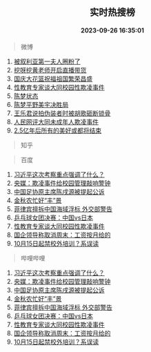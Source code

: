 <div align="center"><h2>实时热搜榜</h2><h4>2023-09-26 16:35:01</h4></div>

> 微博  

1. [被叙利亚第一夫人圈粉了](https://s.weibo.com/weibo?q=%23%E8%A2%AB%E5%8F%99%E5%88%A9%E4%BA%9A%E7%AC%AC%E4%B8%80%E5%A4%AB%E4%BA%BA%E5%9C%88%E7%B2%89%E4%BA%86%23&t=31&band_rank=1&Refer=top)<br />
2. [挖呀挖黄老师开启直播带货](https://s.weibo.com/weibo?q=%23%E6%8C%96%E5%91%80%E6%8C%96%E9%BB%84%E8%80%81%E5%B8%88%E5%BC%80%E5%90%AF%E7%9B%B4%E6%92%AD%E5%B8%A6%E8%B4%A7%23&t=31&band_rank=2&Refer=top)<br />
3. [国庆大花篮祝福祖国繁荣昌盛](https://s.weibo.com/weibo?q=%23%E5%9B%BD%E5%BA%86%E5%A4%A7%E8%8A%B1%E7%AF%AE%E7%A5%9D%E7%A6%8F%E7%A5%96%E5%9B%BD%E7%B9%81%E8%8D%A3%E6%98%8C%E7%9B%9B%23&t=31&band_rank=3&Refer=top)<br />
4. [性教育专家谈大同校园性欺凌事件](https://s.weibo.com/weibo?q=%23%E6%80%A7%E6%95%99%E8%82%B2%E4%B8%93%E5%AE%B6%E8%B0%88%E5%A4%A7%E5%90%8C%E6%A0%A1%E5%9B%AD%E6%80%A7%E6%AC%BA%E5%87%8C%E4%BA%8B%E4%BB%B6%23&t=31&band_rank=4&Refer=top)<br />
5. [陈梦状态](https://s.weibo.com/weibo?q=%E9%99%88%E6%A2%A6%E7%8A%B6%E6%80%81&t=31&band_rank=5&Refer=top)<br />
6. [陈梦平野美宇决胜局](https://s.weibo.com/weibo?q=%23%E9%99%88%E6%A2%A6%E5%B9%B3%E9%87%8E%E7%BE%8E%E5%AE%87%E5%86%B3%E8%83%9C%E5%B1%80%23&t=31&band_rank=6&Refer=top)<br />
7. [王乐君说拍伪装者时被胡歌砸断锁骨](https://s.weibo.com/weibo?q=%23%E7%8E%8B%E4%B9%90%E5%90%9B%E8%AF%B4%E6%8B%8D%E4%BC%AA%E8%A3%85%E8%80%85%E6%97%B6%E8%A2%AB%E8%83%A1%E6%AD%8C%E7%A0%B8%E6%96%AD%E9%94%81%E9%AA%A8%23&t=31&band_rank=7&Refer=top)<br />
8. [人民网评大同未成年人欺凌事件](https://s.weibo.com/weibo?q=%23%E4%BA%BA%E6%B0%91%E7%BD%91%E8%AF%84%E5%A4%A7%E5%90%8C%E6%9C%AA%E6%88%90%E5%B9%B4%E4%BA%BA%E6%AC%BA%E5%87%8C%E4%BA%8B%E4%BB%B6%23&t=31&band_rank=8&Refer=top)<br />
9. [2.5亿年后所有的美好或都将结束](https://s.weibo.com/weibo?q=%232.5%E4%BA%BF%E5%B9%B4%E5%90%8E%E6%89%80%E6%9C%89%E7%9A%84%E7%BE%8E%E5%A5%BD%E6%88%96%E9%83%BD%E5%B0%86%E7%BB%93%E6%9D%9F%23&t=31&band_rank=9&Refer=top)<br />

> 知乎  


> 百度  

1. [习近平这次考察重点强调了什么？](https://www.baidu.com/s?wd=%E4%B9%A0%E8%BF%91%E5%B9%B3%E8%BF%99%E6%AC%A1%E8%80%83%E5%AF%9F%E9%87%8D%E7%82%B9%E5%BC%BA%E8%B0%83%E4%BA%86%E4%BB%80%E4%B9%88%EF%BC%9F&sa=fyb_news&rsv_dl=fyb_news)<br />
2. [央媒：欺凌事件给校园管理敲响警钟](https://www.baidu.com/s?wd=%E5%A4%AE%E5%AA%92%EF%BC%9A%E6%AC%BA%E5%87%8C%E4%BA%8B%E4%BB%B6%E7%BB%99%E6%A0%A1%E5%9B%AD%E7%AE%A1%E7%90%86%E6%95%B2%E5%93%8D%E8%AD%A6%E9%92%9F&sa=fyb_news&rsv_dl=fyb_news)<br />
3. [中国足协原主席陈戌源被提起公诉](https://www.baidu.com/s?wd=%E4%B8%AD%E5%9B%BD%E8%B6%B3%E5%8D%8F%E5%8E%9F%E4%B8%BB%E5%B8%AD%E9%99%88%E6%88%8C%E6%BA%90%E8%A2%AB%E6%8F%90%E8%B5%B7%E5%85%AC%E8%AF%89&sa=fyb_news&rsv_dl=fyb_news)<br />
4. [金秋农忙好“丰”景](https://www.baidu.com/s?wd=%E9%87%91%E7%A7%8B%E5%86%9C%E5%BF%99%E5%A5%BD%E2%80%9C%E4%B8%B0%E2%80%9D%E6%99%AF&sa=fyb_news&rsv_dl=fyb_news)<br />
5. [菲律宾擅拆中国海域浮标 外交部警告](https://www.baidu.com/s?wd=%E8%8F%B2%E5%BE%8B%E5%AE%BE%E6%93%85%E6%8B%86%E4%B8%AD%E5%9B%BD%E6%B5%B7%E5%9F%9F%E6%B5%AE%E6%A0%87+%E5%A4%96%E4%BA%A4%E9%83%A8%E8%AD%A6%E5%91%8A&sa=fyb_news&rsv_dl=fyb_news)<br />
6. [乒乓球女团决赛：中国vs日本](https://www.baidu.com/s?wd=%E4%B9%92%E4%B9%93%E7%90%83%E5%A5%B3%E5%9B%A2%E5%86%B3%E8%B5%9B%EF%BC%9A%E4%B8%AD%E5%9B%BDvs%E6%97%A5%E6%9C%AC&sa=fyb_news&rsv_dl=fyb_news)<br />
7. [性教育专家谈大同校园性欺凌事件](https://www.baidu.com/s?wd=%E6%80%A7%E6%95%99%E8%82%B2%E4%B8%93%E5%AE%B6%E8%B0%88%E5%A4%A7%E5%90%8C%E6%A0%A1%E5%9B%AD%E6%80%A7%E6%AC%BA%E5%87%8C%E4%BA%8B%E4%BB%B6&sa=fyb_news&rsv_dl=fyb_news)<br />
8. [国企领导称取消周末：工资按月给的](https://www.baidu.com/s?wd=%E5%9B%BD%E4%BC%81%E9%A2%86%E5%AF%BC%E7%A7%B0%E5%8F%96%E6%B6%88%E5%91%A8%E6%9C%AB%EF%BC%9A%E5%B7%A5%E8%B5%84%E6%8C%89%E6%9C%88%E7%BB%99%E7%9A%84&sa=fyb_news&rsv_dl=fyb_news)<br />
9. [10月15日起禁校外培训？系误读](https://www.baidu.com/s?wd=10%E6%9C%8815%E6%97%A5%E8%B5%B7%E7%A6%81%E6%A0%A1%E5%A4%96%E5%9F%B9%E8%AE%AD%EF%BC%9F%E7%B3%BB%E8%AF%AF%E8%AF%BB&sa=fyb_news&rsv_dl=fyb_news)<br />

> 哔哩哔哩  

1. [习近平这次考察重点强调了什么？](https://www.baidu.com/s?wd=%E4%B9%A0%E8%BF%91%E5%B9%B3%E8%BF%99%E6%AC%A1%E8%80%83%E5%AF%9F%E9%87%8D%E7%82%B9%E5%BC%BA%E8%B0%83%E4%BA%86%E4%BB%80%E4%B9%88%EF%BC%9F&sa=fyb_news&rsv_dl=fyb_news)<br />
2. [央媒：欺凌事件给校园管理敲响警钟](https://www.baidu.com/s?wd=%E5%A4%AE%E5%AA%92%EF%BC%9A%E6%AC%BA%E5%87%8C%E4%BA%8B%E4%BB%B6%E7%BB%99%E6%A0%A1%E5%9B%AD%E7%AE%A1%E7%90%86%E6%95%B2%E5%93%8D%E8%AD%A6%E9%92%9F&sa=fyb_news&rsv_dl=fyb_news)<br />
3. [中国足协原主席陈戌源被提起公诉](https://www.baidu.com/s?wd=%E4%B8%AD%E5%9B%BD%E8%B6%B3%E5%8D%8F%E5%8E%9F%E4%B8%BB%E5%B8%AD%E9%99%88%E6%88%8C%E6%BA%90%E8%A2%AB%E6%8F%90%E8%B5%B7%E5%85%AC%E8%AF%89&sa=fyb_news&rsv_dl=fyb_news)<br />
4. [金秋农忙好“丰”景](https://www.baidu.com/s?wd=%E9%87%91%E7%A7%8B%E5%86%9C%E5%BF%99%E5%A5%BD%E2%80%9C%E4%B8%B0%E2%80%9D%E6%99%AF&sa=fyb_news&rsv_dl=fyb_news)<br />
5. [菲律宾擅拆中国海域浮标 外交部警告](https://www.baidu.com/s?wd=%E8%8F%B2%E5%BE%8B%E5%AE%BE%E6%93%85%E6%8B%86%E4%B8%AD%E5%9B%BD%E6%B5%B7%E5%9F%9F%E6%B5%AE%E6%A0%87+%E5%A4%96%E4%BA%A4%E9%83%A8%E8%AD%A6%E5%91%8A&sa=fyb_news&rsv_dl=fyb_news)<br />
6. [乒乓球女团决赛：中国vs日本](https://www.baidu.com/s?wd=%E4%B9%92%E4%B9%93%E7%90%83%E5%A5%B3%E5%9B%A2%E5%86%B3%E8%B5%9B%EF%BC%9A%E4%B8%AD%E5%9B%BDvs%E6%97%A5%E6%9C%AC&sa=fyb_news&rsv_dl=fyb_news)<br />
7. [性教育专家谈大同校园性欺凌事件](https://www.baidu.com/s?wd=%E6%80%A7%E6%95%99%E8%82%B2%E4%B8%93%E5%AE%B6%E8%B0%88%E5%A4%A7%E5%90%8C%E6%A0%A1%E5%9B%AD%E6%80%A7%E6%AC%BA%E5%87%8C%E4%BA%8B%E4%BB%B6&sa=fyb_news&rsv_dl=fyb_news)<br />
8. [国企领导称取消周末：工资按月给的](https://www.baidu.com/s?wd=%E5%9B%BD%E4%BC%81%E9%A2%86%E5%AF%BC%E7%A7%B0%E5%8F%96%E6%B6%88%E5%91%A8%E6%9C%AB%EF%BC%9A%E5%B7%A5%E8%B5%84%E6%8C%89%E6%9C%88%E7%BB%99%E7%9A%84&sa=fyb_news&rsv_dl=fyb_news)<br />
9. [10月15日起禁校外培训？系误读](https://www.baidu.com/s?wd=10%E6%9C%8815%E6%97%A5%E8%B5%B7%E7%A6%81%E6%A0%A1%E5%A4%96%E5%9F%B9%E8%AE%AD%EF%BC%9F%E7%B3%BB%E8%AF%AF%E8%AF%BB&sa=fyb_news&rsv_dl=fyb_news)<br />
